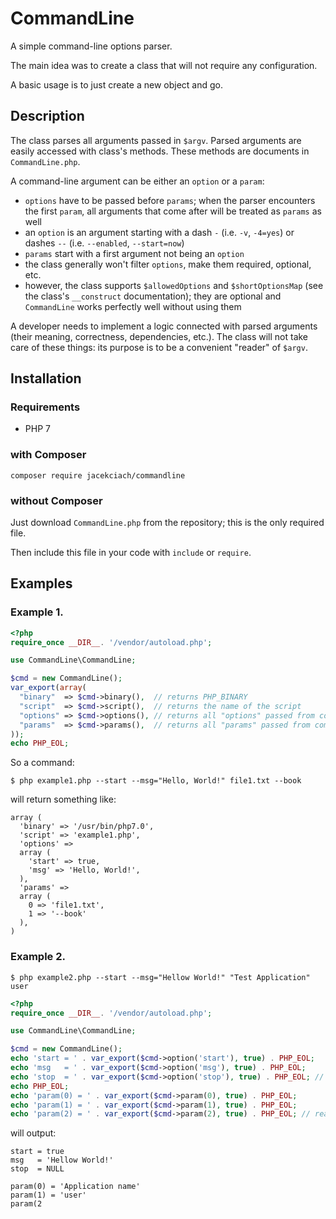 # CommandLine

A simple command-line options parser.

The main idea was to create a class that will not require any configuration.

A basic usage is to just create a new object and go.

## Description

The class parses all arguments passed in `$argv`. Parsed arguments are easily accessed with class's methods. These methods are documents in `CommandLine.php`.

A command-line argument can be either an `option` or a `param`: 

 - `options` have to be passed before `params`; when the parser encounters the first `param`, all arguments that come after will be treated as `params` as well
 - an `option` is an argument starting with a dash `-` (i.e. `-v`, `-4=yes`) or dashes `--` (i.e. `--enabled`, `--start=now`)
 - `params` start with a first argument not being an `option` 
 - the class generally won't filter `options`, make them required, optional, etc.
 - however, the class supports `$allowedOptions` and `$shortOptionsMap` (see the class's `__construct` documentation); they are optional and `CommandLine` works perfectly well without using them    
 
 A developer needs to implement a logic connected with parsed arguments (their meaning, correctness, dependencies, etc.). The class will not take care of these things: its purpose is to be a convenient "reader" of `$argv`.
 
## Installation

### Requirements

 - PHP 7
 
### with Composer

```
composer require jacekciach/commandline
``` 

### without Composer

Just download `CommandLine.php` from the repository; this is the only required file.

Then include this file in your code with `include` or `require`.
 
## Examples

### Example 1.

```php
<?php
require_once __DIR__. '/vendor/autoload.php';

use CommandLine\CommandLine;

$cmd = new CommandLine();
var_export(array(
  "binary"  => $cmd->binary(),  // returns PHP_BINARY
  "script"  => $cmd->script(),  // returns the name of the script
  "options" => $cmd->options(), // returns all "options" passed from command line
  "params"  => $cmd->params(),  // returns all "params" passed from command line
));
echo PHP_EOL;
```

So a command:
```
$ php example1.php --start --msg="Hello, World!" file1.txt --book
```
will return something like:
```
array (
  'binary' => '/usr/bin/php7.0',
  'script' => 'example1.php',
  'options' => 
  array (
    'start' => true,
    'msg' => 'Hello, World!',
  ),
  'params' => 
  array (
    0 => 'file1.txt',
    1 => '--book'
  ),
)
```

### Example 2.

```
$ php example2.php --start --msg="Hellow World!" "Test Application" user
```

```php
<?php
require_once __DIR__. '/vendor/autoload.php';

use CommandLine\CommandLine;

$cmd = new CommandLine();
echo 'start = ' . var_export($cmd->option('start'), true) . PHP_EOL;
echo 'msg   = ' . var_export($cmd->option('msg'), true) . PHP_EOL;
echo 'stop  = ' . var_export($cmd->option('stop'), true) . PHP_EOL; // reading a not existing options will return NULL 
echo PHP_EOL;
echo 'param(0) = ' . var_export($cmd->param(0), true) . PHP_EOL;
echo 'param(1) = ' . var_export($cmd->param(1), true) . PHP_EOL;
echo 'param(2) = ' . var_export($cmd->param(2), true) . PHP_EOL; // reading a not existing param will return NULL

```
will output:
```
start = true
msg   = 'Hellow World!'
stop  = NULL

param(0) = 'Application name'
param(1) = 'user'
param(2
```
